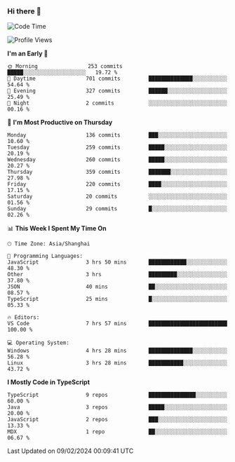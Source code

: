### Hi there 👋

<!--
**waynelwz/waynelwz** is a ✨ _special_ ✨ repository because its `README.md` (this file) appears on your GitHub profile.

Here are some ideas to get you started:

- 🔭 I’m currently working on ...
- 🌱 I’m currently learning ...
- 👯 I’m looking to collaborate on ...
- 🤔 I’m looking for help with ...
- 💬 Ask me about ...
- 📫 How to reach me: ...
- 😄 Pronouns: ...
- ⚡ Fun fact: ...
-->

<!--START_SECTION:waka-->
![Code Time](http://img.shields.io/badge/Code%20Time-2%2C449%20hrs%2043%20mins-blue)

![Profile Views](http://img.shields.io/badge/Profile%20Views-1-blue)

**I'm an Early 🐤** 

```text
🌞 Morning                253 commits         █████░░░░░░░░░░░░░░░░░░░░   19.72 % 
🌆 Daytime                701 commits         ██████████████░░░░░░░░░░░   54.64 % 
🌃 Evening                327 commits         ██████░░░░░░░░░░░░░░░░░░░   25.49 % 
🌙 Night                  2 commits           ░░░░░░░░░░░░░░░░░░░░░░░░░   00.16 % 
```
📅 **I'm Most Productive on Thursday** 

```text
Monday                   136 commits         ███░░░░░░░░░░░░░░░░░░░░░░   10.60 % 
Tuesday                  259 commits         █████░░░░░░░░░░░░░░░░░░░░   20.19 % 
Wednesday                260 commits         █████░░░░░░░░░░░░░░░░░░░░   20.27 % 
Thursday                 359 commits         ███████░░░░░░░░░░░░░░░░░░   27.98 % 
Friday                   220 commits         ████░░░░░░░░░░░░░░░░░░░░░   17.15 % 
Saturday                 20 commits          ░░░░░░░░░░░░░░░░░░░░░░░░░   01.56 % 
Sunday                   29 commits          █░░░░░░░░░░░░░░░░░░░░░░░░   02.26 % 
```


📊 **This Week I Spent My Time On** 

```text
🕑︎ Time Zone: Asia/Shanghai

💬 Programming Languages: 
JavaScript               3 hrs 50 mins       ████████████░░░░░░░░░░░░░   48.30 % 
Other                    3 hrs               █████████░░░░░░░░░░░░░░░░   37.80 % 
JSON                     40 mins             ██░░░░░░░░░░░░░░░░░░░░░░░   08.57 % 
TypeScript               25 mins             █░░░░░░░░░░░░░░░░░░░░░░░░   05.33 % 

🔥 Editors: 
VS Code                  7 hrs 57 mins       █████████████████████████   100.00 % 

💻 Operating System: 
Windows                  4 hrs 28 mins       ██████████████░░░░░░░░░░░   56.28 % 
Linux                    3 hrs 28 mins       ███████████░░░░░░░░░░░░░░   43.72 % 
```

**I Mostly Code in TypeScript** 

```text
TypeScript               9 repos             ███████████████░░░░░░░░░░   60.00 % 
Java                     3 repos             █████░░░░░░░░░░░░░░░░░░░░   20.00 % 
JavaScript               2 repos             ███░░░░░░░░░░░░░░░░░░░░░░   13.33 % 
MDX                      1 repo              ██░░░░░░░░░░░░░░░░░░░░░░░   06.67 % 
```




 Last Updated on 09/02/2024 00:09:41 UTC
<!--END_SECTION:waka-->
